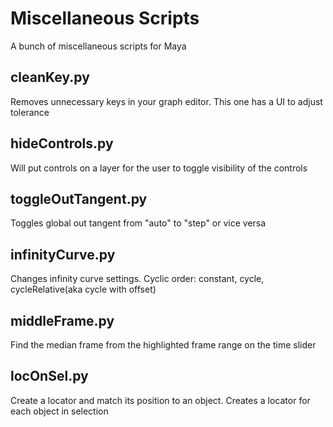 # Miscellaneous Scripts

A bunch of miscellaneous scripts for Maya

## cleanKey.py

Removes unnecessary keys in your graph editor. This one has a UI to adjust tolerance

## hideControls.py

Will put controls on a layer for the user to toggle visibility of the controls

## toggleOutTangent.py

Toggles global out tangent from "auto" to "step" or vice versa

## infinityCurve.py

Changes infinity curve settings. Cyclic order: constant, cycle, cycleRelative(aka cycle with offset)

## middleFrame.py

Find the median frame from the highlighted frame range on the time slider

## locOnSel.py

Create a locator and match its position to an object. Creates a locator for each object in selection
